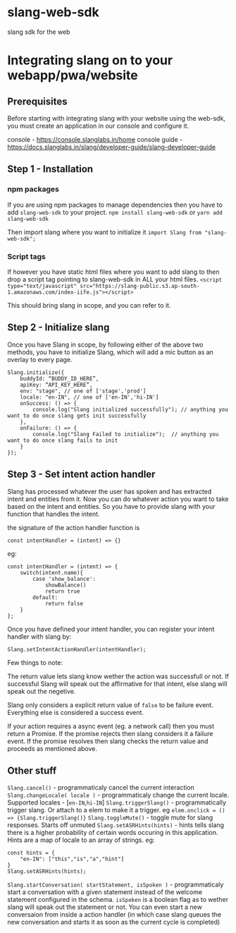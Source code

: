 # slang-web-sdk
slang sdk for the web

# Integrating slang on to your webapp/pwa/website

## Prerequisites

Before starting with integrating slang with your website using the web-sdk, you must create an application in our console and configure it.

console - https://console.slanglabs.in/home
console guide - https://docs.slanglabs.in/slang/developer-guide/slang-developer-guide

## Step 1 - Installation

### npm packages
If you are using npm packages to manage dependencies then you have to add `slang-web-sdk` to your project.
`npm install slang-web-sdk`
or
`yarn add slang-web-sdk`

Then import slang where you want to initialize it
`import Slang from "slang-web-sdk";`


### Script tags
If however you have static html files where you want to add slang to then drop a script tag pointing to slang-web-sdk in ALL your html files.
`<script type="text/javascript" src="https://slang-public.s3.ap-south-1.amazonaws.com/index-iife.js"></script>`

This should bring slang in scope, and you can refer to it.

## Step 2 - Initialize slang

Once you have Slang in scope, by following either of the above two methods, you have to initialize Slang, which will add a mic button as an overlay to every page.

```
Slang.initialize({
    buddyId: “BUDDY_ID_HERE”,
    apiKey: “API_KEY_HERE”,
    env: "stage", // one of ['stage','prod']
    locale: "en-IN", // one of ['en-IN','hi-IN']
    onSuccess: () => {
        console.log("Slang initialized successfully"); // anything you want to do once slang gets init successfully
    },
    onFailure: () => {
        console.log("Slang Failed to initialize");  // anything you want to do once slang fails to init
    }
});
```

## Step 3 - Set intent action handler

Slang has processed whatever the user has spoken and has extracted intent and entities from it.
Now you can do whatever action you want to take based on the intent and entities.
So you have to provide slang with your function that handles the intent.

the signature of the action handler function is

`const intentHandler = (intent) => {}`

eg:

```
const intentHandler = (intent) => {
    switch(intent.name){
        case 'show_balance':
            showBalance()
            return true
        default:
            return false
    }
};
```

Once you have defined your intent handler, you can register your intent handler with slang by:

```
Slang.setIntentActionHandler(intentHandler);
```

Few things to note:

The return value lets slang know wether the action was successfull or not.
If successful Slang will speak out the affirmative for that intent, else slang will speak out the negetive.

Slang only considers a explicit return value of `false` to be failure event. Everything else is considered a success event.

If your action requires a async event (eg. a network call) then you must return a Promise.
If the promise rejects then slang considers it a failure event.
If the promise resolves then slang checks the return value and proceeds as mentioned above.

## Other stuff

`Slang.cancel()` - programmaticaly cancel the current interaction
`Slang.changeLocale( locale )` - programmaticaly change the current locale. Supported locales - [`en-IN`,`hi-IN`]
`Slang.triggerSlang()` - programmatically trigger slang. Or attach to a elem to make it a trigger. eg `elem.onclick = () => {Slang.triggerSlang()}`
`Slang.toggleMute()` - toggle mute for slang responses. Starts off unmuted
`Slang.setASRHints(hints)` - hints tells slang there is a higher probability of certain words occuring in this application.
Hints are a map of locale to an array of strings. eg:

```
const hints = {
    "en-IN": ["this","is","a","hint"]
}
Slang.setASRHints(hints);
```

`Slang.startConversation( startStatement, isSpoken )` - programmaticaly start a conversation with a given statement instead of the welcome statement configured in the schema. `isSpoken` is a boolean flag as to wether slang will speak out the statement or not.
You can even start a new conversaion from inside a action handler (in which case slang queues the new conversation and starts it as soon as the current cycle is completed)

